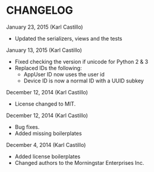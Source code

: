 CHANGELOG
=========
January 23, 2015 (Karl Castillo)
- Updated the serializers, views and the tests

January 13, 2015 (Karl Castillo)
- Fixed checking the version if unicode for Python 2 & 3
- Replaced IDs the following:
  - AppUser ID now uses the user id
  - Device ID is now a normal ID with a UUID subkey

December 12, 2014 (Karl Castillo)
- License changed to MIT.

December 12, 2014 (Karl Castillo)
- Bug fixes.
- Added missing boilerplates

December 4, 2014 (Karl Castillo)
- Added license boilerplates
- Changed authors to the Morningstar Enterprises Inc.
